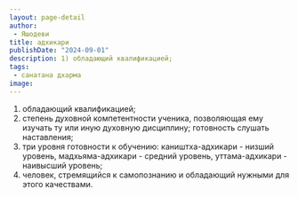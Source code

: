 ```yaml
---
layout: page-detail
author:
 - Яшодеви
title: адхикари
publishDate: "2024-09-01"
description: 1) обладающий квалификацией;
tags:
 - санатана дхарма
image: 
---
```


1) обладающий квалификацией;
2) степень духовной компетентности ученика, позволяющая ему изучать ту или иную духовную дисциплину; готовность слушать наставления;
3) три уровня готовности к обучению: каништха-адхикари - низший уровень, мадхьяма-адхикари - средний уровень, уттама-адхикари - наивысший уровень;
4) человек, стремящийся к самопознанию и обладающий нужными для этого качествами.

